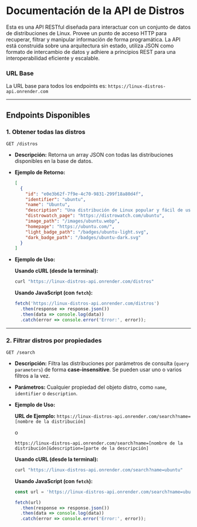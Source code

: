 # Documentación de la API de Distros

Esta es una API RESTful diseñada para interactuar con un conjunto de datos de distribuciones de Linux. Provee un punto de acceso HTTP para recuperar, filtrar y manipular información de forma programática. La API está construida sobre una arquitectura sin estado, utiliza JSON como formato de intercambio de datos y adhiere a principios REST para una interoperabilidad eficiente y escalable.

### URL Base

La URL base para todos los endpoints es: `https://linux-distros-api.onrender.com`

-----

## Endpoints Disponibles

### 1\. Obtener todas las distros

`GET /distros`

  - **Descripción:** Retorna un array JSON con todas las distribuciones disponibles en la base de datos.

  - **Ejemplo de Retorno:**

    ```json
    [
      {
        "id": "e0e3b62f-7f9e-4c70-9831-299f18a80d4f",
        "identifier": "ubuntu",
        "name": "Ubuntu",
        "description": "Una distribución de Linux popular y fácil de usar, basada en Debian.",
        "distrowatch_page": "https://distrowatch.com/ubuntu",
        "image_path": "/images/ubuntu.webp",
        "homepage": "https://ubuntu.com/",
        "light_badge_path": "/badges/ubuntu-light.svg",
        "dark_badge_path": "/badges/ubuntu-dark.svg"
      }
    ]
    ```

  - **Ejemplo de Uso:**

    **Usando cURL (desde la terminal):**

    ```bash
    curl "https://linux-distros-api.onrender.com/distros"
    ```

    **Usando JavaScript (con `fetch`):**

    ```javascript
    fetch('https://linux-distros-api.onrender.com/distros')
      .then(response => response.json())
      .then(data => console.log(data))
      .catch(error => console.error('Error:', error));
    ```

-----

### 2\. Filtrar distros por propiedades

`GET /search`

  - **Descripción:** Filtra las distribuciones por parámetros de consulta (`query parameters`) de forma **case-insensitive**. Se pueden usar uno o varios filtros a la vez.

  - **Parámetros:** Cualquier propiedad del objeto distro, como `name`, `identifier` o `description`.

  - **Ejemplo de Uso:**

    **URL de Ejemplo:**
    `https://linux-distros-api.onrender.com/search?name=[nombre de la distribución]`

    o

    `https://linux-distros-api.onrender.com/search?name=[nombre de la distribución]&description=[parte de la descripción]`

    **Usando cURL (desde la terminal):**

    ```bash
    curl "https://linux-distros-api.onrender.com/search?name=ubuntu"
    ```

    **Usando JavaScript (con `fetch`):**

    ```javascript
    const url = 'https://linux-distros-api.onrender.com/search?name=ubuntu';

    fetch(url)
      .then(response => response.json())
      .then(data => console.log(data))
      .catch(error => console.error('Error:', error));
    ```
